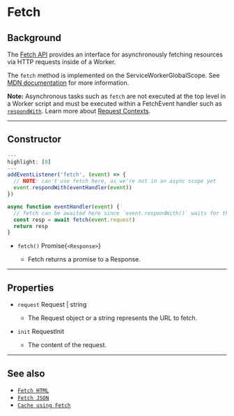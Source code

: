 # Fetch

## Background

The [Fetch API](https://developer.mozilla.org/en-US/docs/Web/API/Fetch_API) provides an interface for asynchronously fetching resources via HTTP requests inside of a Worker.

The `fetch` method is implemented on the ServiceWorkerGlobalScope. See [MDN documentation](https://developer.mozilla.org/en-US/docs/Web/API/WindowOrWorkerGlobalScope/fetch) for more information.

<Aside>

<!-- TODO(soon): Broken link. -->
__Note:__ Asynchronous tasks such as `fetch` are not executed at the top level in a Worker script and must be executed within a FetchEvent handler such as [`respondWith`](/reference/runtime-apis/fetch-event#methods). Learn more about [Request Contexts](/about/tips/request-context).

</Aside>

--------------------------------

## Constructor
<!-- This code example needs more work -->
```js
---
highlight: [8]
---
addEventListener('fetch', (event) => {
  // NOTE: can't use fetch here, as we're not in an async scope yet
  event.respondWith(eventHandler(event))
})

async function eventHandler(event) {
  // fetch can be awaited here since `event.respondWith()` waits for the Promise it receives to settle
  const resp = await fetch(event.request)
  return resp
}
```

<!-- Where do we have the return type in this format? -->
<Definitions>

- <Code>fetch()</Code> <TypeLink href="/reference/runtime-apis/response">Promise{`<Response>`}</TypeLink>

  - Fetch returns a promise to a Response.

</Definitions>

--------------------------------

## Properties

<Definitions>

- `request` <TypeLink href="/reference/runtime-apis/request">Request</TypeLink> | <Type>string</Type>
  - The <TypeLink href="/reference/runtime-apis/request">Request</TypeLink> object or a string represents the URL to fetch.

- `init` <TypeLink href="/reference/runtime-apis/request#requestinit">RequestInit</TypeLink>
  - The content of the request.

</Definitions>

--------------------------------

## See also

- [`Fetch HTML`](/examples)
- [`Fetch JSON`](/examples)
- [`Cache using Fetch`](/examples)